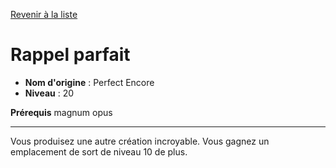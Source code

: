 [Revenir à la liste](list.md)

# Rappel parfait

 * **Nom d'origine** : Perfect Encore
 * **Niveau** : 20


<p><strong>Prérequis</strong> magnum opus</p>
<hr>
<p>Vous produisez une autre création incroyable. Vous gagnez un emplacement de sort de niveau 10 de plus.</p>